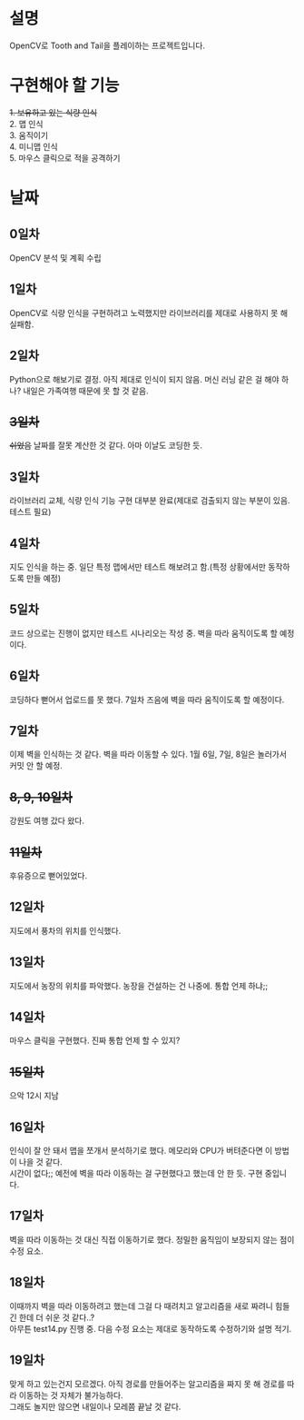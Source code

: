 # 설명
OpenCV로 Tooth and Tail을 플레이하는 프로젝트입니다.

# 구현해야 할 기능
~~1. 보유하고 있는 식량 인식~~  
2. 맵 인식  
3. 움직이기  
4. 미니맵 인식  
5. 마우스 클릭으로 적을 공격하기  

# 날짜

## 0일차
OpenCV 분석 및 계획 수립

## 1일차
OpenCV로 식량 인식을 구현하려고 노력했지만 라이브러리를 제대로 사용하지 못 해 실패함.

## 2일차
Python으로 해보기로 결정. 아직 제대로 인식이 되지 않음. 머신 러닝 같은 걸 해야 하나?
내일은 가족여행 때문에 못 할 것 같음.

## ~~3일차~~
~~쉬었음~~ 날짜를 잘못 계산한 것 같다. 아마 이날도 코딩한 듯.

## 3일차
라이브러리 교체, 식량 인식 기능 구현 대부분 완료(제대로 검출되지 않는 부분이 있음. 테스트 필요)

## 4일차
지도 인식을 하는 중. 일단 특정 맵에서만 테스트 해보려고 함.(특정 상황에서만 동작하도록 만들 예정)

## 5일차
코드 상으로는 진행이 없지만 테스트 시나리오는 작성 중. 벽을 따라 움직이도록 할 예정이다.

## 6일차
코딩하다 뻗어서 업로드를 못 했다. 7일차 즈음에 벽을 따라 움직이도록 할 예정이다.

## 7일차
이제 벽을 인식하는 것 같다. 벽을 따라 이동할 수 있다.
1월 6일, 7일, 8일은 놀러가서 커밋 안 할 예정.

## ~~8, 9, 10일차~~
강원도 여행 갔다 왔다.

## ~~11일차~~
후유증으로 뻗어있었다.

## 12일차
지도에서 풍차의 위치를 인식했다.

## 13일차
지도에서 농장의 위치를 파악했다. 농장을 건설하는 건 나중에. 통합 언제 하냐;;

## 14일차
마우스 클릭을 구현했다. 진짜 통합 언제 할 수 있지?

## ~~15일차~~
으악 12시 지남

## 16일차
인식이 잘 안 돼서 맵을 쪼개서 분석하기로 했다. 메모리와 CPU가 버텨준다면 이 방법이 나을 것 같다.<br>
시간이 없다;; 예전에 벽을 따라 이동하는 걸 구현했다고 했는데 안 한 듯. 구현 중입니다.

## 17일차
벽을 따라 이동하는 것 대신 직접 이동하기로 했다.
정밀한 움직임이 보장되지 않는 점이 수정 요소.

## 18일차
이때까지 벽을 따라 이동하려고 했는데 그걸 다 때려치고 알고리즘을 새로 짜려니 힘들긴 한데 더 쉬운 것 같다..?<br>
아무튼 test14.py 진행 중. 다음 수정 요소는 제대로 동작하도록 수정하기와 설명 적기.

## 19일차
맞게 하고 있는건지 모르겠다. 아직 경로를 만들어주는 알고리즘을 짜지 못 해 경로를 따라 이동하는 것 자체가 불가능하다.<br>
그래도 놀지만 않으면 내일이나 모레쯤 끝날 것 같다.
